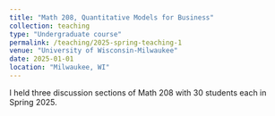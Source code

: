 ```yaml
---
title: "Math 208, Quantitative Models for Business"
collection: teaching
type: "Undergraduate course"
permalink: /teaching/2025-spring-teaching-1
venue: "University of Wisconsin-Milwaukee"
date: 2025-01-01
location: "Milwaukee, WI"
---
```


I held three discussion sections of Math 208 with 30 students each in Spring 2025.


